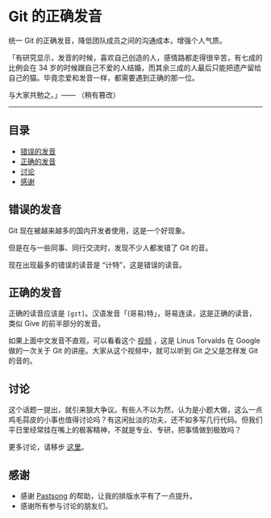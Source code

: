 # Git 的正确发音

统一 Git 的正确发音，降低团队成员之间的沟通成本，增强个人气质。

「有研究显示，发音的时候，喜欢自己创造的人，感情路都走得很辛苦，有七成的比例会在 34 岁的时候跟自己不爱的人结婚，而其余三成的人最后只能把遗产留给自己的猫。毕竟恋爱和发音一样，都需要遇到正确的那一位。

与大家共勉之。」—— （稍有篡改）

-----

## 目录
- [错误的发音](#错误的发音)
- [正确的发音](#正确的发音)
- [讨论](#讨论)
- [感谢](#感谢)

## 错误的发音

Git 现在被越来越多的国内开发者使用，这是一个好现象。

但是在与一些同事、同行交流时，发现不少人都发错了 Git 的音。

现在出现最多的错误的读音是 “计特”，这是错误的读音。

## 正确的发音

正确的读音应该是 `[gɪt]`。汉语发音「(哥易)特」，哥易连读，这是正确的读音，类似 Give 的前半部分的发音。

如果上面中文发音不直观，可以看看这个 [视频](https://www.youtube.com/watch?v=4XpnKHJAok8) ，这是 Linus Torvalds 在 Google 做的一次关于 Git 的讲座。大家从这个视频中，就可以听到 Git 之父是怎样发 Git 的音的。

## 讨论

这个话题一提出，就引来狠大争议。有些人不以为然，认为是小题大做，这么一点鸡毛蒜皮的小事也值得讨论吗？有这闲扯淡的功夫，还不如多写几行代码。但我们平日里经常挂在嘴上的极客精神，不就是专业、专研，把事情做到极致吗？

更多讨论，请移步 [这里](https://v2ex.com/t/246033#reply48)。

## 感谢

- 感谢 [Pastsong](https://v2ex.com/member/Pastsong) 的帮助，让我的排版水平有了一点提升。
- 感谢所有参与讨论的朋友们。

